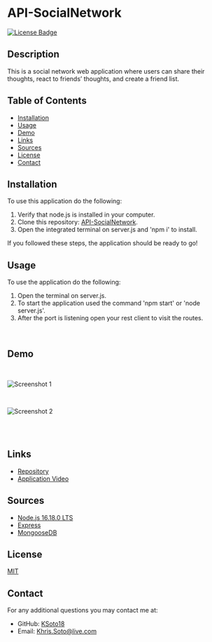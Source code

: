 # API-SocialNetwork

[![License Badge](https://img.shields.io/badge/license-MIT-success?style=for-the-badge&color=blue)](https://choosealicense.com/licenses/mit/)

## Description

This is a social network web application where users can share their thoughts, react to friends’ thoughts, and create a friend list.

## Table of Contents
* [Installation](#installation)
* [Usage](#usage)
* [Demo](#demo)
* [Links](#links)
* [Sources](#sources)
* [License](#license)
* [Contact](#contact)


## Installation

To use this application do the following:
 1. Verify that node.js is installed in your computer.
 2. Clone this repository: [API-SocialNetwork](https://github.com/KSoto18/API-SocialNetwork).
 3. Open the integrated terminal on server.js and 'npm i' to install.

If you followed these steps, the application should be ready to go!


## Usage

To use the application do the following:
 1. Open the terminal on server.js.
 2. To start the application used the command 'npm start' or 'node server.js'.
 3. After the port is listening open your rest client to visit the routes.


<br>

 ## Demo
 
<br>

  ![Screenshot 1](./)
<br>

<br>
 
  ![Screenshot 2](./)

<br><br>

 ## Links

 - [Repository]()
 - [Application Video]()

 ## Sources
  
  - [Node.js 16.18.0 LTS](https://nodejs.org/en/)
  - [Express](https://www.npmjs.com/package/express)
  - [MongooseDB](https://www.npmjs.com/package/mongoose)


 ## License
 [MIT](https://choosealicense.com/licenses/mit/)


 ## Contact
 For any additional questions you may contact me at: 
 - GitHub: [KSoto18](https://github.com/KSoto18)
 - Email: [Khris.Soto@live.com](mailto:Khris.Soto@live.com)